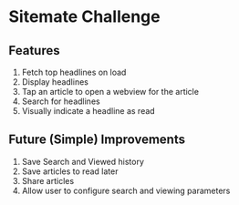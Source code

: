 # Sitemate Challenge

## Features

1. Fetch top headlines on load
2. Display headlines
3. Tap an article to open a webview for the article
4. Search for headlines
5. Visually indicate a headline as read

## Future (Simple) Improvements

1. Save Search and Viewed history
2. Save articles to read later
3. Share articles
4. Allow user to configure search and viewing parameters
